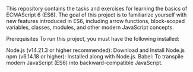 This repository contains the tasks and exercises for learning the basics of ECMAScript 6 (ES6). The goal of this project is to familiarize yourself with new features introduced in ES6, including arrow functions, block-scoped variables, classes, modules, and other modern JavaScript concepts.

Prerequisites
To run this project, you must have the following installed:

Node.js (v14.21.3 or higher recommended): Download and Install Node.js
npm (v6.14.18 or higher): Installed along with Node.js.
Babel: To transpile modern JavaScript (ES6) into backward-compatible JavaScript.
